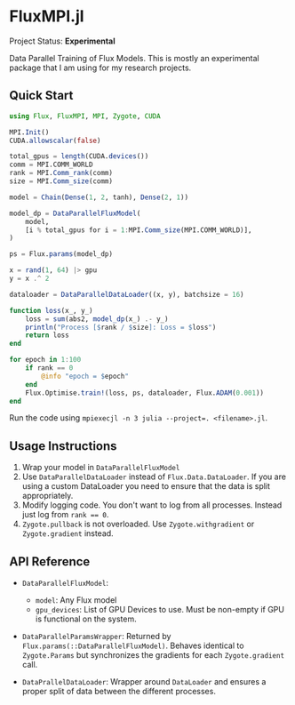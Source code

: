 # FluxMPI.jl

Project Status: **Experimental**

Data Parallel Training of Flux Models. This is mostly an experimental package that I am using for my research projects.

## Quick Start

```julia
using Flux, FluxMPI, MPI, Zygote, CUDA

MPI.Init()
CUDA.allowscalar(false)

total_gpus = length(CUDA.devices())
comm = MPI.COMM_WORLD
rank = MPI.Comm_rank(comm)
size = MPI.Comm_size(comm)

model = Chain(Dense(1, 2, tanh), Dense(2, 1))

model_dp = DataParallelFluxModel(
    model,
    [i % total_gpus for i = 1:MPI.Comm_size(MPI.COMM_WORLD)],
)

ps = Flux.params(model_dp)

x = rand(1, 64) |> gpu
y = x .^ 2

dataloader = DataParallelDataLoader((x, y), batchsize = 16)

function loss(x_, y_)
    loss = sum(abs2, model_dp(x_) .- y_)
    println("Process [$rank / $size]: Loss = $loss")
    return loss
end

for epoch in 1:100
    if rank == 0
        @info "epoch = $epoch" 
    end
    Flux.Optimise.train!(loss, ps, dataloader, Flux.ADAM(0.001))
end
```

Run the code using `mpiexecjl -n 3 julia --project=. <filename>.jl`.

## Usage Instructions

1. Wrap your model in `DataParallelFluxModel`
2. Use `DataParallelDataLoader` instead of `Flux.Data.DataLoader`. If you are using a custom DataLoader you need to ensure that the data is split appropriately.
3. Modify logging code. You don't want to log from all processes. Instead just log from `rank == 0`.
4. `Zygote.pullback` is not overloaded. Use `Zygote.withgradient` or `Zygote.gradient` instead.

## API Reference

* `DataParallelFluxModel`:
  
    * `model`: Any Flux model
    * `gpu_devices`: List of GPU Devices to use. Must be non-empty if GPU is functional on the system.


* `DataParallelParamsWrapper`: Returned by `Flux.params(::DataParallelFluxModel)`. Behaves identical to `Zygote.Params` but synchronizes the gradients for each `Zygote.gradient` call.

* `DataPrallelDataLoader`: Wrapper around `DataLoader` and ensures a proper split of data between the different processes.
